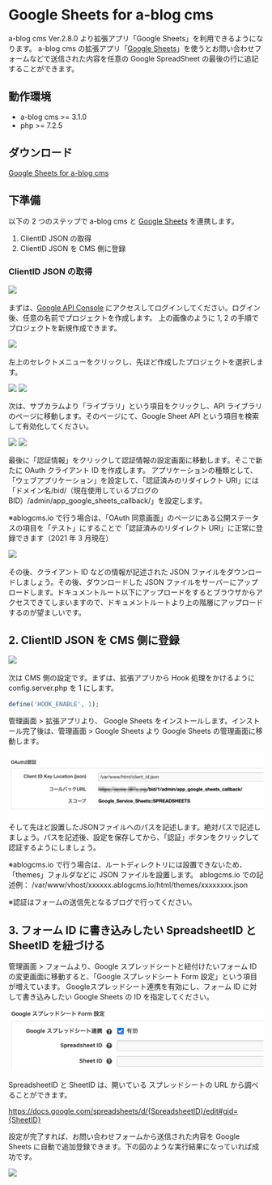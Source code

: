 # Google Sheets for a-blog cms

a-blog cms Ver.2.8.0 より拡張アプリ「Google Sheets」を利用できるようになります。 a-blog cms の拡張アプリ「[Google Sheets](https://www.google.com/sheets/about/)」を使うとお問い合わせフォームなどで送信された内容を任意の Google SpreadSheet の最後の行に追記することができます。

## 動作環境

- a-blog cms >= 3.1.0
- php >= 7.2.5

## ダウンロード

[Google Sheets for a-blog cms](https://github.com/appleple/acms-google-sheets/raw/master/build/GoogleSheets.zip)

## 下準備

以下の 2 つのステップで a-blog cms と [Google Sheets](https://www.google.com/sheets/about/) を連携します。

1. ClientID JSON の取得
2. ClientID JSON を CMS 側に登録

### ClientID JSON の取得

<img src="./images/get_client_id.png" />

まずは、[Google API Console](https://console.developers.google.com/) にアクセスしてログインしてください。ログイン後、任意の名前でプロジェクトを作成します。 上の画像のように 1, 2 の手順でプロジェクトを新規作成できます。

<img src="./images/project_selection.png" />

左上のセレクトメニューをクリックし、先ほど作成したプロジェクトを選択します。

<img src="./images/library_selection.png" />

<img src="./images/sheet_selection.png" />

次は、サブカラムより「ライブラリ」という項目をクリックし、API ライブラリのページに移動します。そのページにて、Google Sheet API という項目を検索して有効化してください。

<img src="./images/auth_info.png" />

<img src="./images/get_oauth_client.png" />

最後に「認証情報」をクリックして認証情報の設定画面に移動します。そこで新たに OAuth クライアント ID を作成します。 アプリケーションの種類として、「ウェブアプリケーション」を設定して、「認証済みのリダイレクト URI」には「ドメイン名/bid/（現在使用しているブログの BID）/admin/app_google_sheets_callback/」を設定します。

※ablogcms.io で行う場合は、「OAuth 同意画面」のページにある公開ステータスの項目を「テスト」にすることで「認証済みのリダイレクト URI」に正常に登録できます（2021 年 3 月現在）

<img src="./images/download_json.png" />

その後、クライアント ID などの情報が記述された JSON ファイルをダウンロードしましょう。その後、ダウンロードした JSON ファイルをサーバーにアップロードします。ドキュメントルート以下にアップロードをするとブラウザからアクセスできてしまいますので、ドキュメントルートより上の階層にアップロードするのが望ましいです。

## 2. ClientID JSON を CMS 側に登録

<img src="./images/install_app.png" />

次は CMS 側の設定です。まずは、拡張アプリから Hook 処理をかけるように config.server.php を 1 にします。

```php
define('HOOK_ENABLE', 1);
```

管理画面 > 拡張アプリより、 Google Sheets をインストールします。インストール完了後は、管理画面 > Google Sheets より Google Sheets の管理画面に移動します。

<img src="./images/app_screen.png" />
そして先ほど設置したJSONファイルへのパスを記述します。絶対パスで記述しましょう。パスを記述後、設定を保存してから、「認証」ボタンをクリックして認証するようにしましょう。

※ablogcms.io で行う場合は、ルートディレクトリには設置できないため、「themes」フォルダなどに JSON ファイルを設置します。 ablogcms.io での記述例： /var/www/vhost/xxxxxx.ablogcms.io/html/themes/xxxxxxxx.json

※認証はフォームの送信先となるブログで行ってください。

## 3. フォーム ID に書き込みしたい SpreadsheetID と SheetID を紐づける

管理画面 > フォームより、Google スプレッドシートと紐付けたいフォーム ID の変更画面に移動すると、「Google スプレッドシート Form 設定」という項目が増えています。
Googleスプレッドシート連携を有効にし、フォーム ID に対して書き込みしたい Google Sheets の ID を指定してください。

<img src="./images/set_sheetid.png" />

SpreadsheetID と SheetID は、開いている スプレッドシートの URL から調べることができます。

https://docs.google.com/spreadsheets/d/{SpreadsheetID}/edit#gid={SheetID}

設定が完了すれば、お問い合わせフォームから送信された内容を Google Sheets に自動で追加登録できます。下の図のような実行結果になっていれば成功です。

<img src="./images/spreadsheet.png" />
